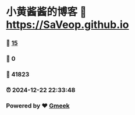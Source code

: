 # 小黄酱酱的博客 :link: https://SaVeop.github.io 
### :page_facing_up: [15](https://SaVeop.github.io/tag.html) 
### :speech_balloon: 0 
### :hibiscus: 41823 
### :alarm_clock: 2024-12-22 22:33:48 
### Powered by :heart: [Gmeek](https://github.com/Meekdai/Gmeek)

